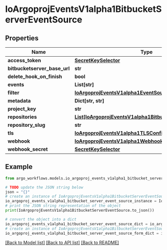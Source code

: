 # IoArgoprojEventsV1alpha1BitbucketServerEventSource


## Properties

Name | Type | Description | Notes
------------ | ------------- | ------------- | -------------
**access_token** | [**SecretKeySelector**](SecretKeySelector.md) |  | [optional] 
**bitbucketserver_base_url** | **str** |  | [optional] 
**delete_hook_on_finish** | **bool** |  | [optional] 
**events** | **List[str]** |  | [optional] 
**filter** | [**IoArgoprojEventsV1alpha1EventSourceFilter**](IoArgoprojEventsV1alpha1EventSourceFilter.md) |  | [optional] 
**metadata** | **Dict[str, str]** |  | [optional] 
**project_key** | **str** |  | [optional] 
**repositories** | [**List[IoArgoprojEventsV1alpha1BitbucketServerRepository]**](IoArgoprojEventsV1alpha1BitbucketServerRepository.md) |  | [optional] 
**repository_slug** | **str** |  | [optional] 
**tls** | [**IoArgoprojEventsV1alpha1TLSConfig**](IoArgoprojEventsV1alpha1TLSConfig.md) |  | [optional] 
**webhook** | [**IoArgoprojEventsV1alpha1WebhookContext**](IoArgoprojEventsV1alpha1WebhookContext.md) |  | [optional] 
**webhook_secret** | [**SecretKeySelector**](SecretKeySelector.md) |  | [optional] 

## Example

```python
from argo_workflows.models.io_argoproj_events_v1alpha1_bitbucket_server_event_source import IoArgoprojEventsV1alpha1BitbucketServerEventSource

# TODO update the JSON string below
json = "{}"
# create an instance of IoArgoprojEventsV1alpha1BitbucketServerEventSource from a JSON string
io_argoproj_events_v1alpha1_bitbucket_server_event_source_instance = IoArgoprojEventsV1alpha1BitbucketServerEventSource.from_json(json)
# print the JSON string representation of the object
print(IoArgoprojEventsV1alpha1BitbucketServerEventSource.to_json())

# convert the object into a dict
io_argoproj_events_v1alpha1_bitbucket_server_event_source_dict = io_argoproj_events_v1alpha1_bitbucket_server_event_source_instance.to_dict()
# create an instance of IoArgoprojEventsV1alpha1BitbucketServerEventSource from a dict
io_argoproj_events_v1alpha1_bitbucket_server_event_source_form_dict = io_argoproj_events_v1alpha1_bitbucket_server_event_source.from_dict(io_argoproj_events_v1alpha1_bitbucket_server_event_source_dict)
```
[[Back to Model list]](../README.md#documentation-for-models) [[Back to API list]](../README.md#documentation-for-api-endpoints) [[Back to README]](../README.md)


